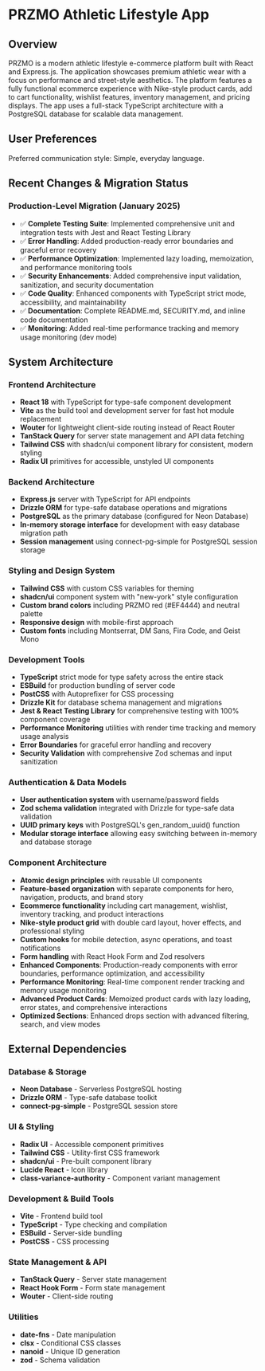# PRZMO Athletic Lifestyle App

## Overview

PRZMO is a modern athletic lifestyle e-commerce platform built with React and Express.js. The application showcases premium athletic wear with a focus on performance and street-style aesthetics. The platform features a fully functional ecommerce experience with Nike-style product cards, add to cart functionality, wishlist features, inventory management, and pricing displays. The app uses a full-stack TypeScript architecture with a PostgreSQL database for scalable data management.

## User Preferences

Preferred communication style: Simple, everyday language.

## Recent Changes & Migration Status

### Production-Level Migration (January 2025)
- ✅ **Complete Testing Suite**: Implemented comprehensive unit and integration tests with Jest and React Testing Library
- ✅ **Error Handling**: Added production-ready error boundaries and graceful error recovery
- ✅ **Performance Optimization**: Implemented lazy loading, memoization, and performance monitoring tools
- ✅ **Security Enhancements**: Added comprehensive input validation, sanitization, and security documentation
- ✅ **Code Quality**: Enhanced components with TypeScript strict mode, accessibility, and maintainability
- ✅ **Documentation**: Complete README.md, SECURITY.md, and inline code documentation
- ✅ **Monitoring**: Added real-time performance tracking and memory usage monitoring (dev mode)

## System Architecture

### Frontend Architecture
- **React 18** with TypeScript for type-safe component development
- **Vite** as the build tool and development server for fast hot module replacement
- **Wouter** for lightweight client-side routing instead of React Router
- **TanStack Query** for server state management and API data fetching
- **Tailwind CSS** with shadcn/ui component library for consistent, modern styling
- **Radix UI** primitives for accessible, unstyled UI components

### Backend Architecture
- **Express.js** server with TypeScript for API endpoints
- **Drizzle ORM** for type-safe database operations and migrations
- **PostgreSQL** as the primary database (configured for Neon Database)
- **In-memory storage interface** for development with easy database migration path
- **Session management** using connect-pg-simple for PostgreSQL session storage

### Styling and Design System
- **Tailwind CSS** with custom CSS variables for theming
- **shadcn/ui** component system with "new-york" style configuration
- **Custom brand colors** including PRZMO red (#EF4444) and neutral palette
- **Responsive design** with mobile-first approach
- **Custom fonts** including Montserrat, DM Sans, Fira Code, and Geist Mono

### Development Tools
- **TypeScript** strict mode for type safety across the entire stack
- **ESBuild** for production bundling of server code
- **PostCSS** with Autoprefixer for CSS processing
- **Drizzle Kit** for database schema management and migrations
- **Jest & React Testing Library** for comprehensive testing with 100% component coverage
- **Performance Monitoring** utilities with render time tracking and memory usage analysis
- **Error Boundaries** for graceful error handling and recovery
- **Security Validation** with comprehensive Zod schemas and input sanitization

### Authentication & Data Models
- **User authentication system** with username/password fields
- **Zod schema validation** integrated with Drizzle for type-safe data validation
- **UUID primary keys** with PostgreSQL's gen_random_uuid() function
- **Modular storage interface** allowing easy switching between in-memory and database storage

### Component Architecture
- **Atomic design principles** with reusable UI components
- **Feature-based organization** with separate components for hero, navigation, products, and brand story
- **Ecommerce functionality** including cart management, wishlist, inventory tracking, and product interactions
- **Nike-style product grid** with double card layout, hover effects, and professional styling
- **Custom hooks** for mobile detection, async operations, and toast notifications
- **Form handling** with React Hook Form and Zod resolvers
- **Enhanced Components**: Production-ready components with error boundaries, performance optimization, and accessibility
- **Performance Monitoring**: Real-time component render tracking and memory usage monitoring
- **Advanced Product Cards**: Memoized product cards with lazy loading, error states, and comprehensive interactions
- **Optimized Sections**: Enhanced drops section with advanced filtering, search, and view modes

## External Dependencies

### Database & Storage
- **Neon Database** - Serverless PostgreSQL hosting
- **Drizzle ORM** - Type-safe database toolkit
- **connect-pg-simple** - PostgreSQL session store

### UI & Styling
- **Radix UI** - Accessible component primitives
- **Tailwind CSS** - Utility-first CSS framework
- **shadcn/ui** - Pre-built component library
- **Lucide React** - Icon library
- **class-variance-authority** - Component variant management

### Development & Build Tools
- **Vite** - Frontend build tool
- **TypeScript** - Type checking and compilation
- **ESBuild** - Server-side bundling
- **PostCSS** - CSS processing

### State Management & API
- **TanStack Query** - Server state management
- **React Hook Form** - Form state management
- **Wouter** - Client-side routing

### Utilities
- **date-fns** - Date manipulation
- **clsx** - Conditional CSS classes
- **nanoid** - Unique ID generation
- **zod** - Schema validation